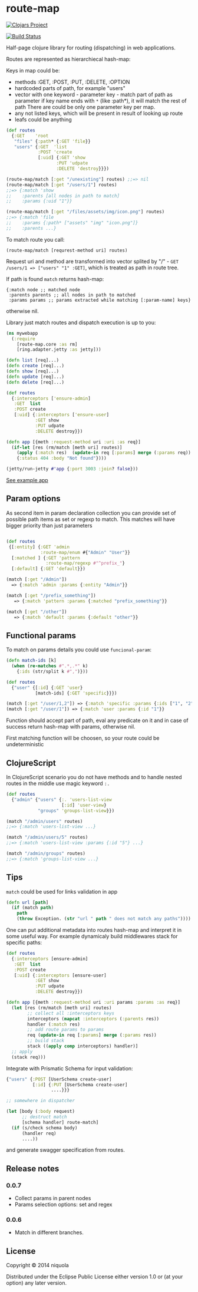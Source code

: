 # route-map

[![Clojars Project](http://clojars.org/route-map/latest-version.svg)](http://clojars.org/route-map)

[![Build Status](https://travis-ci.org/niquola/route-map.svg)](https://travis-ci.org/niquola/route-map)

Half-page clojure library for routing (dispatching) in web applications.

Routes are represented as hierarchiecal hash-map:

Keys in map could be:
 * methods :GET, :POST, :PUT, :DELETE, :OPTION
 * hardcoded parts of path, for example "users"
 * vector with one keyword - parameter key - match part of path as parameter
   if key name ends with `*` (like :path*), it will match the rest of path
   There are could be only one parameter key per map.
 * any not listed keys, which will be present in result of looking up route
 * leafs could be anything

```clojure
(def routes
  {:GET    'root
   "files" {:path* {:GET 'file}}
   "users" {:GET  'list
            :POST 'create
            [:uid] {:GET 'show
                   :PUT 'udpate
                   :DELETE 'destroy}}})

(route-map/match [:get "/unexisting"] routes) ;;=> nil
(route-map/match [:get "/users/1"] routes)
;;=> {:match 'show
;;    :parents [all nodes in path to match]
;;    :params {:uid "1"}}

(route-map/match [:get "/files/assets/img/icon.png"] routes)
;;=> {:match 'file
;;    :params {:path* ["assets" "img" "icon.png"]}
;;    :parents ...}

```


To match route you call:

`(route-map/match [requrest-method uri] routes)`

Request uri and method are transformed into vector splited by "/" -
`GET /users/1 => ["users" "1" :GET]`, which is treated as path in route tree.

If path is found `match` returns hash-map:

```
{:match node ;; matched node
 :parents parents ;; all nodes in path to matched
 :params params ;; params extracted while matching [:param-name] keys}
```

otherwise nil.

Library just match routes and dispatch execution is up to you:

```clojure
(ns mywebapp
  (:require
    [route-map.core :as rm]
    [ring.adapter.jetty :as jetty]))

(defn list [req]...)
(defn create [req]...)
(defn show [req]...)
(defn update [req]...)
(defn delete [req]...)

(def routes
  {:interceptors ['ensure-admin]
   :GET  list
   :POST create
   [:uid] {:interceptors ['ensure-user]
           :GET show
           :PUT udpate
           :DELETE destroy}})

(defn app [{meth :request-method uri :uri :as req}]
  (if-let [res (rm/match [meth uri] routes)]
    (apply (:match res)  (update-in req [:params] merge (:params req))
    {:status 404 :body "Not found"})))

(jetty/run-jetty #'app {:port 3003 :join? false}))
```

[See example app](examples/mywebapp.clj)


## Param options

As second item in param declaration collection you can provide 
set of possible path items as set or regexp to match. This matches 
will have bigger priority than just parameters 

```clojure

(def routes
 {[:entity] {:GET 'admin
             :route-map/enum #{"Admin" "User"}}
  [:matched ] {:GET 'pattern
               :route-map/regexp #"^prefix_"}
  [:default] {:GET 'default}})

(match [:get "/Admin"]) 
  => {:match 'admin :params {:entity "Admin"}}

(match [:get "/prefix_something"]) 
   => {:match 'pattern :params {:matched "prefix_something"}}

(match [:get "/other"]) 
   => {:match 'default :params {:default "other"}}

```

## Functional params

To match on params details you could use `funcional-param`:

```clojure
(defn match-ids [k]
  (when (re-matches #".*,.*" k)
    {:ids (str/split k #",")}))

(def routes
  {"user" {[:id] {:GET 'user}
           [match-ids] {:GET 'specific}}})

(match [:get "/user/1,2"]) => {:match 'specific :params {:ids ["1", "2"]}}
(match [:get "/user/1"]) => {:match 'user :params {:id "1"}}

```

Function should accept part of path, eval any predicate on it and in case of 
success return hash-map with params, otherwise nil.

First matching function will be choosen, so your route could be undeterministic


## ClojureScript

In ClojureScript scenario you do not have methods
and to handle nested routes in the middle use magic keyword ```:.```

```clojure
(def routes
  {"admin" {"users" {:. 'users-list-view
                     [:id] 'user-view}
            "groups" 'groups-list-view}})

(match "/admin/users" routes)
;;=> {:match 'users-list-view ...}

(match "/admin/users/5" routes)
;;=> {:match 'users-list-view :params {:id "5"} ...}

(match "/admin/groups" routes)
;;=> {:match 'groups-list-view ...}
```

## Tips

`match` could be used for links validation in app

```clojure
(defn url [path]
  (if (match path)
    path
    (throw Exception. (str "url " path " does not match any paths"))))
```

One can put additional metadata into routes hash-map and
interpret it in some useful way.
For example dynamicaly build middlewares stack for specific paths:

```clojure
(def routes
  {:interceptors [ensure-admin]
   :GET  list
   :POST create
   [:uid] {:interceptors [ensure-user]
           :GET show
           :PUT udpate
           :DELETE destroy}})

(defn app [{meth :request-method uri :uri params :params :as req}]
  (let [res (rm/match [meth uri] routes)
        ;; collect all :interceptors keys
        interceptors (mapcat :interceptors (:parents res))
        handler (:match res)
        ;; add route params to params
        req (update-in req [:params] merge (:params res))
        ;; build stack
        stack ((apply comp interceptors) handler)]
  ;; apply
  (stack req)))
```

Integrate with Prismatic Schema for input validation:

```clojure
{"users" {:POST [UserSchema create-user]
          [:id] {:PUT [UserSchema create-user]
                 ....}}}

;; somewhere in dispatcher

(let [body (:body request)
      ;; destruct match
      [schema handler] route-match]
  (if (s/check schema body)
      (handler req)
      ....))
```

and generate swagger specification from routes.

## Release notes

### 0.0.7 

* Collect params in parent nodes
* Params selection options: set and regex

### 0.0.6 

* Match in different branches.

## License

Copyright © 2014 niquola

Distributed under the Eclipse Public License either version 1.0 or (at
your option) any later version.
